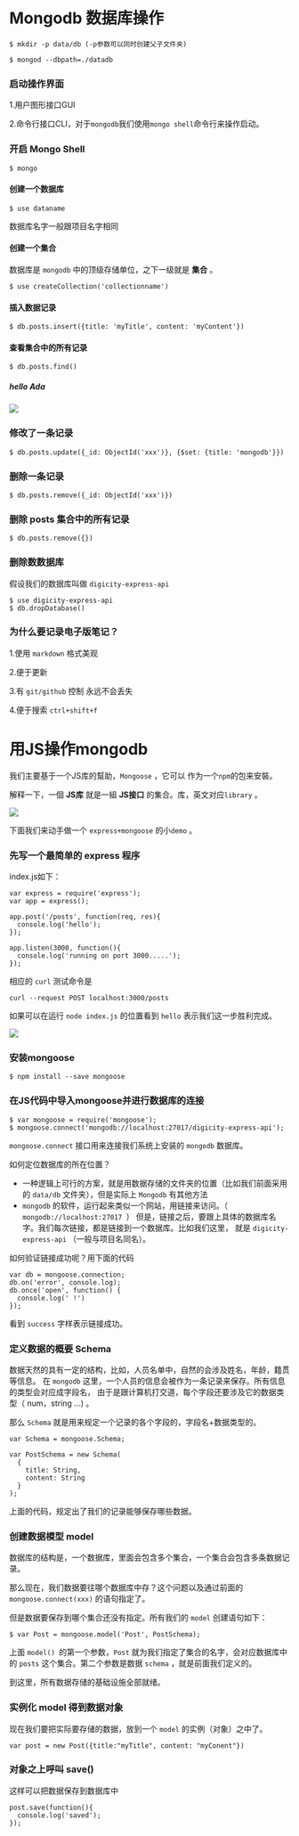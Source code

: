 # Mongodb 数据库操作

```
$ mkdir -p data/db (-p参数可以同时创建父子文件夹)
```

```
$ mongod --dbpath=./datadb
```
### 启动操作界面

1.用户图形接口GUI

2.命令行接口CLI，对于```mongodb```我们使用```mongo shell```命令行来操作启动。

### 开启 Mongo Shell

```
$ mongo
```
#### 创建一个数据库

```
$ use dataname
```
数据库名字一般跟项目名字相同

#### 创建一个集合
数据库是 ```mongodb``` 中的顶级存储单位，之下一级就是 **集合** 。

```
$ use createCollection('collectionname')
```

#### 插入数据记录

```
$ db.posts.insert({title: 'myTitle', content: 'myContent'})
```
#### 查看集合中的所有记录

```
$ db.posts.find()
```
##### hello Ada

![](https://github.com/happypeter/digicity-express-api/blob/master/doc/img/001-ada.png?raw=true)

### 修改了一条记录

```
$ db.posts.update({_id: ObjectId('xxx')}, {$set: {title: 'mongodb'}})
```

### 删除一条记录

```
$ db.posts.remove({_id: ObjectId('xxx')})
```
### 删除 posts 集合中的所有记录

```
$ db.posts.remove({})
```

### 删除数数据库
假设我们的数据库叫做 ```digicity-express-api```

```
$ use digicity-express-api
$ db.dropDatabase()
```
### 为什么要记录电子版笔记？

1.使用 ```markdown``` 格式美观

2.便于更新

3.有 ```git/github``` 控制 永远不会丢失

4.便于搜索 ```ctrl+shift+f```

# 用JS操作mongodb
我们主要基于一个JS库的幫助，```Mongoose``` ，它可以 作为一个```npm```的包来安裝。

解释一下，一個 **JS库** 就是一組 **JS接口** 的集合。库，英文对应```library``` 。

![](https://github.com/happypeter/digicity-express-api/blob/master/doc/img/002-mongoose.png?raw=true)

下面我们来动手做一个 ```express+mongoose``` 的小```demo``` 。

### 先写一个最简单的 express 程序
index.js如下：

```
var express = require('express');
var app = express();

app.post('/posts', function(req, res){
  console.log('hello');
});

app.listen(3000, function(){
  console.log('running on port 3000.....');
});
```
相应的 ```curl``` 测试命令是

```
curl --request POST localhost:3000/posts
```
如果可以在运行 ```node index.js``` 的位置看到 ```hello``` 表示我们这一步胜利完成。

![](https://github.com/happypeter/digicity-express-api/blob/master/doc/img/003-curl.png?raw=true)

### 安装mongoose

```
$ npm install --save mongoose
```
### 在JS代码中导入mongoose并进行数据库的连接

```
$ var mongoose = require('mongoose');
$ mongoose.connect('mongodb://localhost:27017/digicity-express-api');
```

```mongoose.connect``` 接口用来连接我们系统上安装的 ```mongodb``` 数据库。

如何定位数据库的所在位置？

* 一种逻辑上可行的方案，就是用数据存储的文件夹的位置（比如我们前面采用的 ```data/db``` 文件夹），但是实际上 ```Mongodb``` 有其他方法
* ```mongodb``` 的软件，运行起来类似一个网站，用链接来访问。（ ```mongodb://localhost:27017 ```）
但是，链接之后，要跟上具体的数据库名字。我们每次链接，都是链接到一个数据库。比如我们这里， 就是 ```digicity-express-api``` （一般与项目名同名）。

如何验证链接成功呢？用下面的代码

```
var db = mongoose.connection;
db.on('error', console.log);
db.once('open', function() {
  console.log(' !')
});
```
看到 ```success``` 字样表示链接成功。

### 定义数据的概要 Schema

数据天然的具有一定的结构，比如，人员名单中，自然的会涉及姓名，年龄，籍贯等信息。 在 ```mongodb``` 这里，一个人员的信息会被作为一条记录来保存。所有信息的类型会对应成字段名， 由于是跟计算机打交道，每个字段还要涉及它的数据类型（ num，string ...) 。

那么 ```Schema``` 就是用来规定一个记录的各个字段的，字段名+数据类型的。

```
var Schema = mongoose.Schema;

var PostSchema = new Schema(
  {
    title: String,
    content: String
  }
);
```
上面的代码，规定出了我们的记录能够保存哪些数据。

### 创建数据模型 model

数据库的结构是，一个数据库，里面会包含多个集合，一个集合会包含多条数据记录。

那么现在，我们数据要往哪个数据库中存？这个问题以及通过前面的 ```mongoose.connect(xxx)``` 的语句指定了。

但是数据要保存到哪个集合还没有指定。所有我们的 ```model``` 创建语句如下：

```
$ var Post = mongoose.model('Post', PostSchema);
```

上面 ```model() ```的第一个参数，```Post``` 就为我们指定了集合的名字，会对应数据库中的 ```posts``` 这个集合。第二个参数是数据 ``schema`` ，就是前面我们定义的。

到这里，所有数据存储的基础设施全部就绪。

### 实例化 model 得到数据对象

现在我们要把实际要存储的数据，放到一个 ```model``` 的实例（对象）之中了。

```
var post = new Post({title:"myTitle", content: "myConent"})
```
### 对象之上呼叫 save()

这样可以把数据保存到数据库中

```
post.save(function(){
  console.log('saved');
});
```
